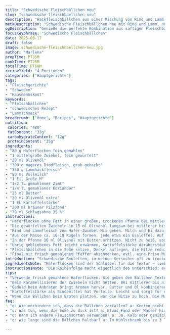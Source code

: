 ```yaml
---
title: "Schwedische Fleischbällchen neu"
slug: "schwedische-fleischbaellchen-neu"
description: "Hackfleischbällchen aus einer Mischung von Rind und Lamm, leicht modifiziert mit Haferflocken statt Semmelbrösel, geschmort in einer Rahmsoße mit braunem Pilzfond. Zwiebeln werden karamellisiert, statt nur angedünstet. Muskat und Piment durch Zimt und Koriander ersetzt, für mehr Tiefe. Butter und Olivenöl kombiniert zum Braten, damit die Bällchen außen kross bleiben, innen saftig. Das Fleisch wird nicht zu fest gedrückt, um Aufgehen zu vermeiden. Soßenbindung ohne Mehlschwitze, stattdessen mit Kartoffelstärke. Dampfgaren für zarte Bällchen, dann im Sud köcheln. Typisch serviert mit Kartoffelstampf und Preiselbeeren. Geduld und Sinn für Textur brauchbar – nicht zu trocken, nicht matschig."
metaDescription: "Schwedische Fleischbällchen neu mit Rind und Lamm, nussigen Haferflocken und karamellisierten Zwiebeln für eine köstliche, aromatische Soße"
ogDescription: "Genieße die perfekte Kombination aus saftigen Fleischbällchen, nussigen Haferflocken und einer sämigen Soße, genau richtig für besondere Anlässe"
focusKeyphrase: "Schwedische Fleischbällchen"
date: 2025-08-17
draft: false
image: schwedische-fleischbaellchen-neu.jpg
author: "Marlena"
prepTime: PT35M
cookTime: PT25M
totalTime: PT60M
recipeYield: "4 Portionen"
categories: ["Hauptgerichte"]
tags:
- "Fleischgerichte"
- "Schweden"
- "Hausmannskost"
keywords:
- "Fleischbällchen"
- "schwedisches Rezept"
- "Lammschmeck"
breadcrumb: ["Home", "Recipes", "Hauptgerichte"]
nutrition: 
 calories: "480"
 fatContent: "32g"
 carbohydrateContent: "12g"
 proteinContent: "35g"
ingredients:
- "80 g Haferflocken fein gemahlen"
- "1 mittelgroße Zwiebel, fein gewürfelt"
- "30 ml Olivenöl"
- "300 g mageres Rindfleisch, grob gehackt"
- "350 g Lammhackfleisch"
- "80 ml Vollmilch"
- "1 Ei, Größe M"
- "1/2 TL gemahlener Zimt"
- "1/4 TL gemahlener Koriander"
- "25 ml Butter"
- "20 ml Olivenöl extra"
- "1 EL Kartoffelstärke"
- "200 ml brauner Pilzfond"
- "70 ml Schlagsahne 35 %"
instructions:
- "Haferflocken ohne Fett in einer großen, trockenen Pfanne bei mittlerer Hitze rösten. Ständig rühren, bis sie leicht Farbe annehmen und nussig riechen, etwa 5-7 Minuten. Dann auf eine große Schüssel geben und abkühlen lassen."
- "Die gewürfelten Zwiebeln in 15 ml Olivenöl langsam bei mittlerer bis niedriger Hitze karamellisieren, dabei häufig umrühren – nicht zu dunkel, sondern goldbraun. Kurz salzen, abkühlen und zu den Haferflocken geben, grob vermischen."
- "Rind und Lammfleisch zum Hafer-Zwiebel-Mix geben. Milch und Ei dazu. Gewürze einstreuen. Mit den Händen alles nur so lange kneten, bis es sich verbunden hat. Nicht zu stark drücken, Bällchen sollen locker bleiben. Mit Salz und Pfeffer abschmecken."
- "Aus der Masse ca. 16-18 Kugeln formen, jede etwa ein Esslöffel. Auf einem Teller nebeneinander legen, nicht stapeln – sonst kleben sie zusammen. Mindestens 10 Minuten ruhen lassen."
- "In der Pfanne 10 ml Olivenöl mit Butter erhitzen. Nicht zu heiß, sonst verbrennt die Butter. Bällchen portionsweise anbraten – 3-4 Minuten pro Seite, bis sie außen kräftig braun sind, innen noch nicht komplett durchgegart. Herausnehmen, auf Küchenpapier ablegen, Fett abtropfen lassen."
- "Übrig gebliebenes Fett leicht erwärmen, Kartoffelstärke darüberstäuben – sofort mit Schneebesen rühren, klumpenfrei. Sahne und Pilzfond in einem dünnen Strahl dazugeben, weiterrühren bis Bindung einsetzt und leichte Bläschen aufsteigen. Leicht köcheln lassen, keine starke Hitze, sonst gerinnt die Sahne."
- "Fleischbällchen in die Soße setzen, Deckel auflegen, die Hitze reduzieren. Sanft 8-10 Minuten ziehen lassen, bis sie gar, aber zart sind. Nicht zu lange, damit sie nicht austrocknen. Wenn Soße zu dick wird, etwas mehr Fond oder Wasser zugeben."
- "Final mit frisch gemahlenem Pfeffer abschmecken, evtl. eine Prise Muskat zur Abrundung. Ich serviere dazu klassischen Kartoffelstampf mit wenig Butter und eine großzügige Portion Preiselbeeren.Input wird süß-säuerlich, perfekte Balance zu den Gewürzen."
introduction: "Schwedische Bouletten, in meinen Versuchen oft zu trocken, habe ich mit Lammfleisch kombiniert – gibt mehr Geschmack und macht die Textur feiner. Semmelbrösel ersetzte ich durch Haferflocken; das verändert nicht nur die Bindung, sondern gibt auch einen feinen Biss und einen nussigen Unterton. Karamellisierte Zwiebeln statt nur gedünsteter extra Aroma. Die Würzung habe ich angepasst, Zimt und Koriander statt Muskat und Piment, das wirkt frischer und unerwartet warm. Die Soße schmiert nicht mit Mehlbutter, sondern mit Kartoffelstärke, was leichter ist und sie glänzender macht. Wichtig: Die Bällchen nicht zu fest kneten, lieber locker, sonst werden sie zäh. Geduld beim Anbraten zahlt sich aus; dieser Prozess entwickelt richtig viel Aroma und verhindert das Zerfallen."
ingredientsNote: "Haferflocken sind der Schlüssel für die Textur – lieber fein mahlen, sonst wird es körnig. Statt Lamm kann man auch Kalb oder gemischtes Schwein nehmen, aber das klär ich später. Karamellisierte Zwiebeln brauchen Zeit, nicht hetzen. Butter und Olivenöl zusammen für das Braten: Butter bringt Geschmack, Öl verhindert das Verbrennen. Kartoffelstärke als Bindemittel statt Mehl, da die Soße dadurch leichter bleibt, außerdem keine Mehlschwitze nötig. Pilzfond macht den Unterschied zur klassischen Fleischbrühe – gibt Tiefe und Umami. Wichtig: immer wieder probieren, Wuerzen nicht zu früh wird die Masse zu salzig."
instructionsNote: "Die Reihenfolge macht eigentlich den Unterschied: erst Trockenrösten der Haferflocken, dann Zwiebeln karamellisieren, erst wenn beides abgekühlt ist das Fleisch dazu. Das verhindert zu frühes Garwerden und zähe Texturen. Bällchen nicht überarbeiten, sonst reissen sie beim Braten auf. Die Hitze beim Braten mittelhoch, da Butter sonst verbrennt. Nach dem Anbraten Soße direkt zubereiten, damit die Bällchen im Sud nachziehen können. Kartoffelstärke einrühren, bevor die Sahne dazu kommt, sonst klumpt sie. Sanft köcheln, viel Rühren mit Schneebesen. Alternativ Soße mit saurer Sahne verfeinern für eine andere Note. Auch Experiment mit Apfelmus als Beilage lohnt sich, ich behalte Preiselbeeren aber lieber klassisch."
tips:
- "Verwende frisch gemahlene Haferflocken. Sie geben den Bällchen Textur. Das Rösten vorher macht sie nussig. Lass sie abkühlen, die Öle entwickeln sich. Ansonsten wird die Masse zu feucht."
- "Beim Karamellisieren der Zwiebeln nicht hetzen. Bei mittlerer bis niedriger Hitze goldbraun braten. Häufig rühren, da sonst schnell dunkel. Das Aroma vertieft sich, gibt eine schöne Basis."
- "Geduld beim Anbraten bringt Aromen hervor. Butter und Öl kombinieren, damit nichts anbrennt. Bällchen vorsichtig braten, 3-4 Minuten pro Seite, bis sie eine schöne Kruste haben."
- "Kartoffelstärke als Bindemittel hat Vorteile. Leicht und sorgt für eine glänzende Soße. Vor der Sahne einrühren, sonst klumpt sie. Soße sanft köcheln, viel Rühren beim Hinzufügen der Flüssigkeit."
- "Wenn die Bällchen beim Braten platzen, war die Hitze zu hoch. Die Masse zu fest kneten könnte schuld sein. Auf die Konsistenz achten. Ruhen lassen hilft, dass sie sich setzen."
faq:
- "q: Wie verhindere ich, dass die Bällchen zerfallen? a: Kneten nicht übertreiben, locker formen. Hitze bei Braten mittelhoch einstellen, so bleiben sie intact."
- "q: Was tun, wenn die Soße zu dick ist? a: Etwas Fond oder Wasser hinzufügen. Häufig rühren, auch beim Kochen aufpassen, damit nichts anbrennt."
- "q: Kann ich andere Fleischsorten verwenden? a: Ja, Kalb oder gemischtes Schwein passen. Achte auf die Mischung, der Geschmack verändert sich. Musst nach eigenem Gusto ausprobieren."
- "q: Wie lange sind die Bällchen haltbar? a: Im Kühlschrank bis zu 3 Tage. Einfrieren ist eine Option. Vor dem Servieren gut aufwärmen, möglicherweise Sauce verfeinern."

---
```

